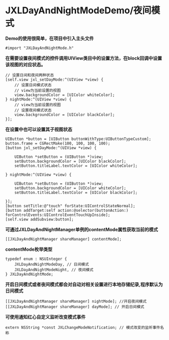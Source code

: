 # JXLDayAndNightModeDemo/夜间模式
**Demo的使用很简单，在项目中引入主头文件**

	#import "JXLDayAndNightMode.h"
**在需要设置夜间模式的控件调用UIView类目中的设置方法，在block回调中设置该视图的对应状态。**

	// 设置日间和夜间两种状态
    [self.view jxl_setDayMode:^(UIView *view) {
        // 设置日间模式状态
        // view为当前设置的视图
        view.backgroundColor = [UIColor whiteColor];
    } nightMode:^(UIView *view) {
        // view为当前设置的视图
        // 设置夜间模式状态
        view.backgroundColor = [UIColor blackColor];
    }];
    
**在设置中也可以设置其子视图状态**

	UIButton *button = [UIButton buttonWithType:UIButtonTypeCustom];
    button.frame = CGRectMake(100, 100, 100, 100);
    [button jxl_setDayMode:^(UIView *view) {
        
        UIButton *setButton = (UIButton *)view;
        setButton.backgroundColor = [UIColor blackColor];
        setButton.titleLabel.textColor = [UIColor whiteColor];
        
    } nightMode:^(UIView *view) {
        
        UIButton *setButton = (UIButton *)view;
        setButton.backgroundColor = [UIColor whiteColor];
        setButton.titleLabel.textColor = [UIColor blackColor];
        
    }];
    [button setTitle:@"touch" forState:UIControlStateNormal];
    [button addTarget:self action:@selector(buttonAction:) forControlEvents:UIControlEventTouchUpInside];
    [self.view addSubview:button];
**可通过JXLDayAndNightManager单例的contentMode属性获取当前的模式**

	[[JXLDayAndNightManager shareManager] contentMode];
**contentMode枚举类型**

	typedef enum : NSUInteger {
    	JXLDayAndNightModeDay, // 日间模式
    	JXLDayAndNightModeNight, // 夜间模式
	} JXLDayAndNightMode;	
**开启日间模式或者夜间模式都会对自动对相关设置进行本地存储纪录,程序默认为日间模式**

	[[JXLDayAndNightManager shareManager] nightMode]; //开启夜间模式
	[[JXLDayAndNightManager shareManager] dayMode]; // 开启日间模式
**可使用通知红心自定义监听改变模式事件**

	extern NSString *const JXLChangeModeNotification; // 模式改变的监听事件名称

